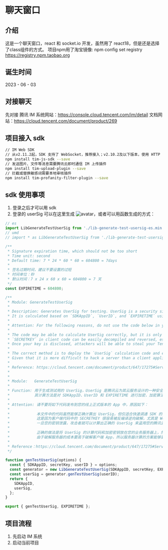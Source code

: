 # 聊天窗口
## 介绍
这是一个聊天窗口，react 和 socket.io 开发，虽然用了 react18，但是还是选择了class组件的方式。
项目npm用了淘宝镜像:
npm config set registry https://registry.npm.taobao.org

## 诞生时间
2023 - 06 - 03

## 对接聊天
先对接 腾讯 IM
系统网站：https://console.cloud.tencent.com/im/detail
文档网站：https://cloud.tencent.com/document/product/269

## 项目接入 sdk 
```bash
// IM Web SDK
// 从v2.11.2起，SDK 支持了 WebSocket，推荐接入；v2.10.2及以下版本，使用 HTTP
npm install tim-js-sdk --save
// 发送图片、文件等消息需要腾讯云即时通信 IM 上传插件
npm install tim-upload-plugin --save
// 拦截或替换敏感词需要本地审核插件
npm install tim-profanity-filter-plugin --save
```

## sdk 使用事项
1. 登录之后才可以用 sdk 
2. 登录的 userSig 可以在这里生成 ![avatar](https://pic.imgdb.cn/item/647af95ef024cca173e1e551.png)，或者可以用函数生成的方式：
```javascript
// es
import LibGenerateTestUserSig from './lib-generate-test-usersig-es.min.js';
// umd
// import * as LibGenerateTestUserSig from './lib-generate-test-usersig-umd.min.js';

/**
 * Signature expiration time, which should not be too short
 * Time unit: second
 * Default time: 7 * 24 * 60 * 60 = 604800 = 7days
 *
 * 签名过期时间，建议不要设置的过短
 * 时间单位：秒
 * 默认时间：7 x 24 x 60 x 60 = 604800 = 7 天
 */
const EXPIRETIME = 604800;

/**
 * Module: GenerateTestUserSig
 *
 * Description: Generates UserSig for testing. UserSig is a security signature designed by Tencent Cloud for its cloud services.
 * It is calculated based on `SDKAppID`, `UserID`, and `EXPIRETIME` using the HMAC-SHA256 encryption algorithm.
 *
 * Attention: For the following reasons, do not use the code below in your commercial application.
 *
 * The code may be able to calculate UserSig correctly, but it is only for quick testing of the SDK’s basic features, not for commercial applications.
 * `SECRETKEY` in client code can be easily decompiled and reversed, especially on web.
 * Once your key is disclosed, attackers will be able to steal your Tencent Cloud traffic.
 *
 * The correct method is to deploy the `UserSig` calculation code and encryption key on your project server so that your application can request from your server a `UserSig` that is calculated whenever one is needed.
 * Given that it is more difficult to hack a server than a client application, server-end calculation can better protect your key.
 *
 * Reference: https://cloud.tencent.com/document/product/647/17275#Server
 *
 *
 * Module:   GenerateTestUserSig
 *
 * Function: 用于生成测试用的 UserSig，UserSig 是腾讯云为其云服务设计的一种安全保护签名。
 *           其计算方法是对 SDKAppID、UserID 和 EXPIRETIME 进行加密，加密算法为 HMAC-SHA256。
 *
 * Attention: 请不要将如下代码发布到您的线上正式版本的 App 中，原因如下：
 *
 *            本文件中的代码虽然能够正确计算出 UserSig，但仅适合快速调通 SDK 的基本功能，不适合线上产品，
 *            这是因为客户端代码中的 SECRETKEY 很容易被反编译逆向破解，尤其是 Web 端的代码被破解的难度几乎为零。
 *            一旦您的密钥泄露，攻击者就可以计算出正确的 UserSig 来盗用您的腾讯云流量。
 *
 *            正确的做法是将 UserSig 的计算代码和加密密钥放在您的业务服务器上，然后由 App 按需向您的服务器获取实时算出的 UserSig。
 *            由于破解服务器的成本要高于破解客户端 App，所以服务器计算的方案能够更好地保护您的加密密钥。
 *
 * Reference：https://cloud.tencent.com/document/product/647/17275#Server
 */

function genTestUserSig(options) {
  const { SDKAppID, secretKey, userID } = options;
  const generator = new LibGenerateTestUserSig(SDKAppID, secretKey, EXPIRETIME);
  const userSig = generator.genTestUserSig(userID);
  return {
    SDKAppID,
    userSig,
  };
}

export { genTestUserSig, EXPIRETIME };
```
## 项目流程
1. 先启动 IM 系统
2. 启动当前项目